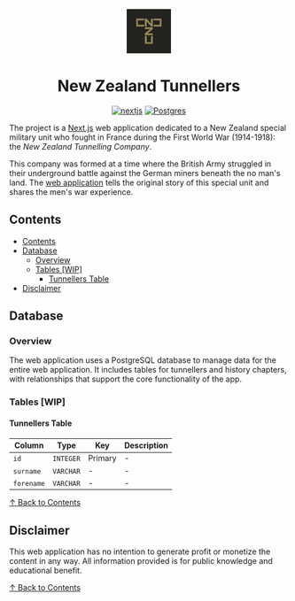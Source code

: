<div align="center">
    <img width="80" height="80" src="./public/apple-touch-icon-114x114.png"/>
</div>
<h1 align="center">
    New Zealand Tunnellers
</h1>
<p align="center">
    <a href="https://github.com/vercel/next.js">
        <img src="https://img.shields.io/badge/Next.js-black?logo=next.js&logoColor=white" alt="nextjs"></a>
    <a href="https://github.com/vercel/next.js">
        <img src="https://img.shields.io/badge/Postgres-%23316192.svg?logo=postgresql&logoColor=white" alt="Postgres"></a>
</p>

The project is a [Next.js](https://github.com/vercel/next.js) web application dedicated to a New Zealand special military unit who fought in France during the First World War (1914-1918): the _New Zealand Tunnelling Company_.

This company was formed at a time where the British Army struggled in their underground battle against the German miners beneath the no man's land. The [web application](https://www.nztunnellers.com) tells the original story of this special unit and shares the men's war experience.

## Contents

- [Contents](#contents)
- [Database](#database)
  - [Overview](#overview)
  - [Tables \[WIP\]](#tables-wip)
    - [Tunnellers Table](#tunnellers-table)
- [Disclaimer](#disclaimer)

## Database

### Overview

The web application uses a PostgreSQL database to manage data for the entire web application. It includes tables for tunnellers and history chapters, with relationships that support the core functionality of the app.

### Tables [WIP]

#### Tunnellers Table

| Column     | Type      | Key     | Description |
| ---------- | --------- | ------- | ----------- |
| `id`       | `INTEGER` | Primary | -           |
| `surname`  | `VARCHAR` | -       | -           |
| `forename` | `VARCHAR` | -       | -           |

[↑ Back to Contents](#contents)

## Disclaimer

This web application has no intention to generate profit or monetize the content in any way. All information provided is for public knowledge and educational benefit.

[↑ Back to Contents](#contents)
